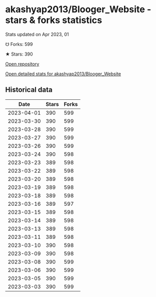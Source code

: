 # akashyap2013/Blooger_Website - stars & forks statistics

Stats updated on Apr 2023, 01

☋ Forks: 599

★ Stars: 390

[Open repository](https://github.com/akashyap2013/Blooger_Website)

[Open detailed stats for akashyap2013/Blooger_Website](https://reviewgithub.com/rep/akashyap2013/Blooger_Website)

## Historical data
| Date | Stars | Forks |
|------|-------|-------|
| 2023-04-01 | 390 | 599 | 
| 2023-03-30 | 390 | 599 | 
| 2023-03-28 | 390 | 599 | 
| 2023-03-27 | 390 | 599 | 
| 2023-03-26 | 390 | 599 | 
| 2023-03-24 | 390 | 598 | 
| 2023-03-23 | 389 | 598 | 
| 2023-03-22 | 389 | 598 | 
| 2023-03-20 | 389 | 598 | 
| 2023-03-19 | 389 | 598 | 
| 2023-03-18 | 389 | 598 | 
| 2023-03-16 | 389 | 597 | 
| 2023-03-15 | 389 | 598 | 
| 2023-03-14 | 389 | 598 | 
| 2023-03-13 | 389 | 598 | 
| 2023-03-11 | 389 | 598 | 
| 2023-03-10 | 390 | 598 | 
| 2023-03-09 | 390 | 598 | 
| 2023-03-08 | 390 | 599 | 
| 2023-03-06 | 390 | 599 | 
| 2023-03-05 | 390 | 599 | 
| 2023-03-03 | 390 | 599 | 

